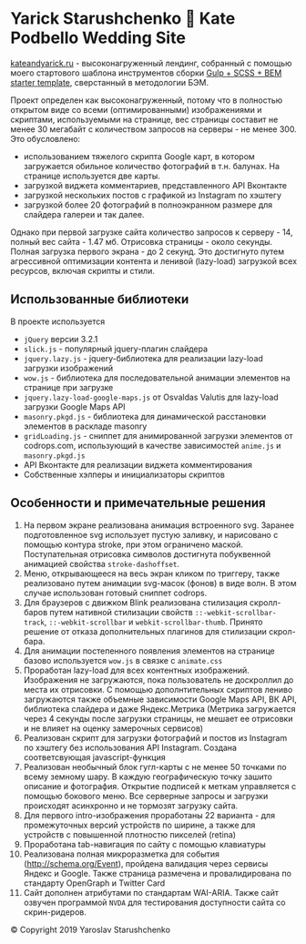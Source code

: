 # Yarick Starushchenko 💑 Kate Podbello Wedding Site


[kateandyarick.ru](https://kateandyarick.ru) - высоконагруженный лендинг, собранный с помощью моего стартового шаблона инструментов сборки [Gulp + SCSS + BEM starter template](https://github.com/Starushchenko/staru-frontend-template), сверстанный в методологии БЭМ.


Проект определен как высоконагруженный, потому что в полностью открытом виде со всеми (оптимированными) изображениями и скриптами, используемыми на странице, вес страницы составит не менее 30 мегабайт с количеством запросов на серверы - не менее 300. Это обусловлено:
- использованием тяжелого скрипта Google карт, в котором загружается обильное количество фотографий в т.н. балунах. На странице используется две карты.
- загрузкой виджета комментариев, представленного API Вконтакте
- загрузкой нескольких постов с графикой из Instagram по хэштегу
- загрузкой более 20 фотографий в полноэкранном размере для слайдера галереи и так далее.

Однако при первой загрузке сайта количество запросов к серверу - 14, полный вес сайта - 1.47 мб. Отрисовка страницы - около секунды. Полная загрузка первого экрана - до 2 секунд. Это достигнуто путем агрессивной оптимизации контента и ленивой (lazy-load) загрузкой всех ресурсов, включая скрипты и стили.



## Использованные библиотеки

В проекте используется
- ` jQuery ` версии 3.2.1
- ` slick.js ` - популярный jquery-плагин слайдера
- ` jquery.lazy.js ` - jquery-библиотека для реализации lazy-load загрузки изображений
- ` wow.js ` - библиотека для последовательной анимации элементов на странице при загрузке
- ` jquery.lazy-load-google-maps.js ` от Osvaldas Valutis для lazy-load загрузки Google Maps API
- ` masonry.pkgd.js ` - библиотека для динамической расстановки элементов в раскладе masonry
- ` gridLoading.js ` - сниппет для анимированной загрузки элементов от codrops.com, использующий в качестве зависимостей ` anime.js ` и ` masonry.pkgd.js `
- API Вконтакте для реализации виджета комментирования
- Собственные хэлперы и инициализаторы скриптов



## Особенности и примечательные решения

1. На первом экране реализована анимация встроенного svg. Заранее подготовленное svg использует пустую заливку, и нарисовано с помощью контура stroke, при этом ограничено маской. Поступательная отрисовка символов достигнута побуквенной анимацией свойства ` stroke-dashoffset `.
2. Меню, открывающееся на весь экран кликом по триггеру, также реализовано путем анимации svg-масок (фонов) в виде волн. В этом случае использован готовый сниппет codrops.
3. Для браузеров с движком Blink реализована стилизация скролл-баров путем нативной стилизации свойств ` ::-webkit-scrollbar-track `, ` ::-webkit-scrollbar ` и ` webkit-scrollbar-thumb `. Принято решение от отказа дополнительных плагинов для стилизации скрол-бара.
4. Для анимации постепенного появления элементов на странице базово используется ` wow.js ` в связке с ` animate.css `
5. Проработан lazy-load для всех контентных изображений. Изображения не загружаются, пока пользователь не доскроллил до места их отрисовки. С помощью дополнтительных скриптов лениво загружаются также объемные зависимости Google Maps API, ВК API, библиотека слайдера и даже Яндекс.Метрика (Метрика загружается через 4 секунды после загрузки страницы, не мешает ее отрисовки и не влияет на оценку замерочных сервисов)
6. Реализован скрипт для загрузки фотографий и постов из Instagram по хэштегу без использования API Instagram. Создана соответсвующая javascript-функция
7. Реализован необычный блок гугл-карты с не менее 50 точками по всему земному шару. В каждую географическую точку зашито описание и фотография. Открытие подписей к меткам управляется с помощью бокового меню. Все серверные запросы и загрузки происходят асинхронно и не тормозят загрузку сайта.
8. Для первого intro-изображения проработаны 22 варианта - для промежуточных версий устройств по ширине, а также для устройств с повышенной плотностю пикселей (retina)
9. Проработана tab-навигация по сайту с помощью клавиатуры
10. Реализована полная микроразметка для события (http://schema.org/Event), пройдена валидация через сервисы Яндекс и Google. Также страница размечена и провалидирована по стандарту OpenGraph и Twitter Card
11. Сайт дополнен атрибутами по стандартам WAI-ARIA. Также сайт озвучен программой ` NVDA ` для тестирования доступности сайта со скрин-ридеров.


© Copyright 2019 Yaroslav&nbsp;Starushchenko